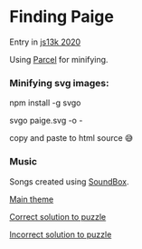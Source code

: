 # Finding Paige

Entry in [js13k 2020](https://js13kgames.com/) 

Using [Parcel](https://parceljs.org/) for minifying.

### Minifying svg images:

npm install -g svgo

svgo paige.svg -o -

copy and paste to html source :sweat_smile:

### Music
Songs created using [SoundBox](https://sb.bitsnbites.eu).

[Main theme](https://sb.bitsnbites.eu/?data=U0JveAwC7d1Na9RAGMDxZ2aSFNoqRfAkxWArRegnsBS8CN714KHgpeDFshSKsKyVsFWWjUsDLtST0JsHj14ET9JTP40X7zUvXXe7TXearjab9v9LJslksptnktyGJ9m-I7Is_rQOt0SHgSOyuf9ORPwpZdxFdWNZLzpK9yZjLU5LRgst7bsyntuWdtfSbou_Y2mPxox_XO8t7e0x-1d2_Lbnw_Z8AQAAAAAAAAAAFKXXAzGHwa1405uPqwdGmfvfP_zues-8vOPzBtHShloyN2rZutYYqL-uNWuNt2V31Obs-IPaTgXi30jm-ka23qgP1IOtelwHAAAAAAAAAABAQY8DkUfBrMisPMn26CMR_6lpOkklzUhzzMiS_qqf0dWUJP-pnyEUij0fqnzxZQiHoxbZSZfR2Ply5evfgeG-nM4F61-FXp7d6Hy1f5ENFoy4_rvkmwEAAAAAAAAAgFJ0sjLnTN-Lt364on61xH_lzjmDR6khwzukdWrqnpj-t2nLtCq-zMXlrDUAAAAAAAAAAABwwtGWiosocbyFbI--KfkDS8mAmT5mdF-y32QZaYPLamlZyqSrQowAAAAAAAAAAADVEmRlW9RKtkP9_CrzS-a5KfhHVR-KAgAAAAAAAAAAAPrMZkfUWmBEXq6siOhPRhlnYca_az57SXv6jTRtRpZzn6zIcNqkf5Us76tdzbKDsugUOJahTwAAAAAAAAAAcO3tByouor44Uw_i6qyj9JGIv-r6Xt7hydsd01c5Hn8bzYk3_zY2LOtJlxt3I5kbVelCbq-qEn_Vnx8AAAAAAAAAAHC1mI8dUUtJRtqavIir31yl37Rm_L3jjLSzKO24vXKuE3ULhTVZ-WhJ9llU2eivpvZQvUi23aDLuldFz3P-_uxdUg8AAAAAAAAAALh-9Hog5jCIt1zvYbw88JRuifhdrz56IM04bq9c-ORROr4QSbR70WEQlCWUdnzzwvH_qCRt6aR9mDynhtzCiKFZAAAAAAAAAABK8Qc)

[Correct solution to puzzle](https://sb.bitsnbites.eu/?data=U0JveAwC7dcxDkBAEEDRmd0lOhqJUqmiE-cRCYlWIxRaonNG4Ri4hOq_W7w1lldkzDaI3RYnbZH0szF7oLasbXq40dNJAAAAAAC_aDqVqhM9XfZ97fLV5qGkt5t8cgYAAAAAP3kA)

[Incorrect solution to puzzle](https://sb.bitsnbites.eu/?data=U0JveAwC6xRlAAIBRoauEkbmroYgRl_9QBshBoZuFkZmHV1mhckslayM7QyjYBSMglEwCkbBKBgFo2AUjIJRMAroAQA)
